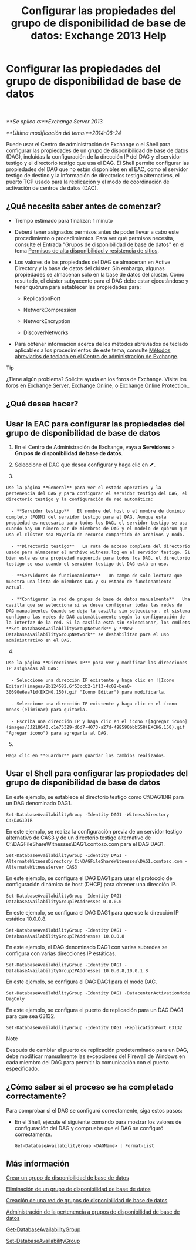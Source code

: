 ﻿---
title: 'Configurar las propiedades del grupo de disponibilidad de base de datos: Exchange 2013 Help'
TOCTitle: Configurar las propiedades del grupo de disponibilidad de base de datos
ms:assetid: 50daeac5-a16f-4362-a325-19e0fe25d59d
ms:mtpsurl: https://technet.microsoft.com/es-es/library/Dd297985(v=EXCHG.150)
ms:contentKeyID: 48268116
ms.date: 05/22/2018
mtps_version: v=EXCHG.150
ms.translationtype: MT
---

# Configurar las propiedades del grupo de disponibilidad de base de datos

 

_**Se aplica a:**Exchange Server 2013_

_**Última modificación del tema:**2014-06-24_

Puede usar el Centro de administración de Exchange o el Shell para configurar las propiedades de un grupo de disponibilidad de base de datos (DAG), incluidas la configuración de la dirección IP del DAG y el servidor testigo y el directorio testigo que usa el DAG. El Shell permite configurar las propiedades del DAG que no están disponibles en el EAC, como el servidor testigo de destino y la información de directorios testigo alternativos, el puerto TCP usado para la replicación y el modo de coordinación de activación de centros de datos (DAC).

## ¿Qué necesita saber antes de comenzar?

  - Tiempo estimado para finalizar: 1 minuto

  - Deberá tener asignados permisos antes de poder llevar a cabo este procedimiento o procedimientos. Para ver qué permisos necesita, consulte el Entrada "Grupos de disponibilidad de base de datos" en el tema [Permisos de alta disponibilidad y resistencia de sitios](high-availability-and-site-resilience-permissions-exchange-2013-help.md).

  - Los valores de las propiedades del DAG se almacenan en Active Directory y la base de datos del clúster. Sin embargo, algunas propiedades se almacenan solo en la base de datos del clúster. Como resultado, el clúster subyacente para el DAG debe estar ejecutándose y tener quórum para establecer las propiedades para:
    
      - ReplicationPort
    
      - NetworkCompression
    
      - NetworkEncryption
    
      - DiscoverNetworks

  - Para obtener información acerca de los métodos abreviados de teclado aplicables a los procedimientos de este tema, consulte [Métodos abreviados de teclado en el Centro de administración de Exchange](keyboard-shortcuts-in-the-exchange-admin-center-exchange-online-protection-help.md).


> [!TIP]
> ¿Tiene algún problema? Solicite ayuda en los foros de Exchange. Visite los foros en <A href="https://go.microsoft.com/fwlink/p/?linkid=60612">Exchange Server</A>, <A href="https://go.microsoft.com/fwlink/p/?linkid=267542">Exchange Online</A>, o <A href="https://go.microsoft.com/fwlink/p/?linkid=285351">Exchange Online Protection</A>..



## ¿Qué desea hacer?

## Usar la EAC para configurar las propiedades del grupo de disponibilidad de base de datos

1.  En el Centro de Administración de Exchange, vaya a **Servidores** \> **Grupos de disponibilidad de base de datos**.

2.  Seleccione el DAG que desea configurar y haga clic en ![Icono Editar](images/Bb124582.6f53ccb2-1f13-4c02-bea0-30690e6ea71d(EXCHG.150).gif "Icono Editar").

3.  
    
    Use la página **General** para ver el estado operativo y la pertenencia del DAG y para configurar el servidor testigo del DAG, el directorio testigo y la configuración de red automática:
    
      - **Servidor testigo**   El nombre del host o el nombre de dominio completo (FQDN) del servidor testigo para el DAG. Aunque esta propiedad es necesaria para todos los DAG, el servidor testigo se usa cuando hay un número par de miembros de DAG y el modelo de quórum que usa el clúster sea Mayoría de recurso compartido de archivos y nodo.
    
      - **Directorio testigo**   La ruta de acceso completa del directorio usado para almacenar el archivo witness.log en el servidor testigo. Si bien esta es una propiedad requerida para todos los DAG, el directorio testigo se usa cuando el servidor testigo del DAG está en uso.
    
      - **Servidores de funcionamiento**   Un campo de solo lectura que muestra una lista de miembros DAG y su estado de funcionamiento actual.
    
      - **Configurar la red de grupos de base de datos manualmente**   Una casilla que se selecciona si se desea configurar todas las redes de DAG manualmente. Cuando se deja la casilla sin seleccionar, el sistema configura las redes de DAG automáticamente según la configuración de la interfaz de la red. Si la casilla está sin seleccionar, los cmdlets **Set-DatabaseAvailabilityGroupNetwork** y **New-DatabaseAvailabilityGroupNetwork** se deshabilitan para el uso administrativo en el DAG.

4.  
    
    Use la página **Direcciones IP** para ver y modificar las direcciones IP asignadas al DAG:
    
      - Seleccione una dirección IP existente y haga clic en ![Icono Editar](images/Bb124582.6f53ccb2-1f13-4c02-bea0-30690e6ea71d(EXCHG.150).gif "Icono Editar") para modificarla.
    
      - Seleccione una dirección IP existente y haga clic en el ícono menos (eliminar) para quitarla.
    
      - Escriba una dirección IP y haga clic en el icono ![Agregar icono](images/JJ218640.c1e75329-d6d7-4073-a27d-498590bbb558(EXCHG.150).gif "Agregar icono") para agregarla al DAG.

5.  
    
    Haga clic en **Guardar** para guardar los cambios realizados.

## Usar el Shell para configurar las propiedades del grupo de disponibilidad de base de datos

En este ejemplo, se establece el directorio testigo como C:\\DAG1DIR para un DAG denominado DAG1.

    Set-DatabaseAvailabilityGroup -Identity DAG1 -WitnessDirectory C:\DAG1DIR

En este ejemplo, se realiza la configuración previa de un servidor testigo alternativo de CAS3 y de un directorio testigo alternativo de C:\\DAGFileShareWitnesses\\DAG1.contoso.com para el DAG DAG1.

    Set-DatabaseAvailabilityGroup -Identity DAG1 -AlternateWitnessDirectory C:\DAGFileShareWitnesses\DAG1.contoso.com -AlternateWitnessServer CAS3

En este ejemplo, se configura el DAG DAG1 para usar el protocolo de configuración dinámica de host (DHCP) para obtener una dirección IP.

    Set-DatabaseAvailabilityGroup -Identity DAG1 -DatabaseAvailabilityGroupIPAddresses 0.0.0.0

En este ejemplo, se configura el DAG DAG1 para que use la dirección IP estática 10.0.0.8.

    Set-DatabaseAvailabilityGroup -Identity DAG1 -DatabaseAvailabilityGroupIPAddresses 10.0.0.8

En este ejemplo, el DAG denominado DAG1 con varias subredes se configura con varias direcciones IP estáticas.

    Set-DatabaseAvailabilityGroup -Identity DAG1 -DatabaseAvailabilityGroupIPAddresses 10.0.0.8,10.0.1.8

En este ejemplo, se configura el DAG DAG1 para el modo DAC.

    Set-DatabaseAvailabilityGroup -Identity DAG1 -DatacenterActivationMode DagOnly

En este ejemplo, se configura el puerto de replicación para un DAG DAG1 para que sea 63132.

    Set-DatabaseAvailabilityGroup -Identity DAG1 -ReplicationPort 63132


> [!NOTE]
> Después de cambiar el puerto de replicación predeterminado para un DAG, debe modificar manualmente las excepciones del Firewall de Windows en cada miembro del DAG para permitir la comunicación con el puerto especificado.



## ¿Cómo saber si el proceso se ha completado correctamente?

Para comprobar si el DAG se configuró correctamente, siga estos pasos:

  - En el Shell, ejecute el siguiente comando para mostrar los valores de configuración del DAG y compruebe que el DAG se configuró correctamente.
    
        Get-DatabaseAvailabilityGroup <DAGName> | Format-List

## Más información

[Crear un grupo de disponibilidad de base de datos](create-a-database-availability-group-exchange-2013-help.md)

[Eliminación de un grupo de disponibilidad de base de datos](remove-a-database-availability-group-exchange-2013-help.md)

[Creación de una red de grupos de disponibilidad de base de datos](create-a-database-availability-group-network-exchange-2013-help.md)

[Administración de la pertenencia a grupos de disponibilidad de base de datos](manage-database-availability-group-membership-exchange-2013-help.md)

[Get-DatabaseAvailabilityGroup](https://technet.microsoft.com/es-es/library/dd351226\(v=exchg.150\))

[Set-DatabaseAvailabilityGroup](https://technet.microsoft.com/es-es/library/dd297934\(v=exchg.150\))

